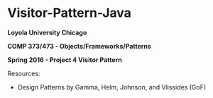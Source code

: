 # Visitor-Pattern-Java

**Loyola University Chicago**

**COMP 373/473 - Objects/Frameworks/Patterns**

**Spring 2016 - Project 4 Visitor Pattern**

Resources:

- Design Patterns by Gamma, Helm, Johnson, and Vlissides (GoF)
